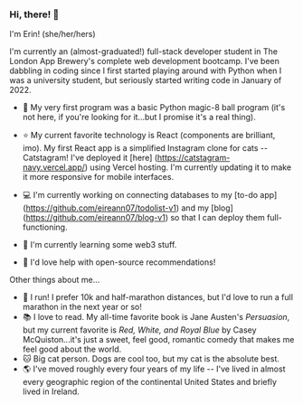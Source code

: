 ### Hi, there! 👋

I'm Erin! (she/her/hers)

I'm currently an (almost-graduated!) full-stack developer student in The London App Brewery's complete web development bootcamp. I've been dabbling in coding since I first started playing around with Python when I was a university student, but seriously started writing code in January of 2022. 

- :beginner: My very first program was a basic Python magic-8 ball program (it's not here, if you're looking for it...but I promise it's a real thing).

- :star: My current favorite technology is React (components are brilliant, imo). My first React app is a simplified Instagram clone for cats -- Catstagram! I've deployed it [here] (https://catstagram-navy.vercel.app/) using Vercel hosting. I'm currently updating it to make it more responsive for mobile interfaces.  

- :computer: I'm currently working on connecting databases to my [to-do app] (https://github.com/eireann07/todolist-v1) and my [blog] (https://github.com/eireann07/blog-v1) so that I can deploy them full-functioning.

- :seedling: I'm currently learning some web3 stuff.

- :dancers: I'd love help with open-source recommendations!

Other things about me...
- :running: I run! I prefer 10k and half-marathon distances, but I'd love to run a full marathon in the next year or so!
- :books: I love to read. My all-time favorite book is Jane Austen's *Persuasion*, but my current favorite is *Red, White, and Royal Blue* by Casey McQuiston...it's just a sweet, feel good, romantic comedy that makes me feel good about the world. 
- :cat: Big cat person. Dogs are cool too, but my cat is the absolute best. 
- :earth_americas: I've moved roughly every four years of my life -- I've lived in almost every geographic region of the continental United States and briefly lived in Ireland.

<!--
**eireann07/eireann07** is a ✨ _special_ ✨ repository because its `README.md` (this file) appears on your GitHub profile.

Here are some ideas to get you started:


- 👯 I’m looking to collaborate on ...
- 🤔 I’m looking for help with ...
- 💬 Ask me about ...
- 📫 How to reach me: ...
- 😄 Pronouns: ...
- ⚡ Fun fact: ...
-->

